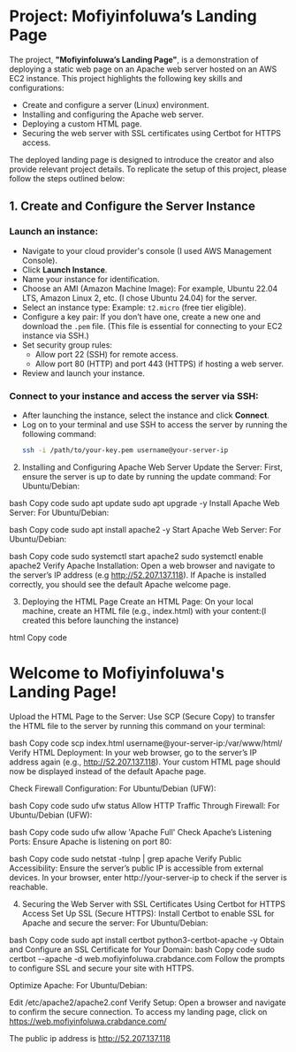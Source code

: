 # Project: Mofiyinfoluwa’s Landing Page

The project, **"Mofiyinfoluwa’s Landing Page"**, is a demonstration of deploying a static web page on an Apache web server hosted on an AWS EC2 instance. This project highlights the following key skills and configurations:
- Create and configure a server (Linux) environment.
- Installing and configuring the Apache web server.
- Deploying a custom HTML page.
- Securing the web server with SSL certificates using Certbot for HTTPS access.

The deployed landing page is designed to introduce the creator and also provide relevant project details. To replicate the setup of this project, please follow the steps outlined below:

## 1. Create and Configure the Server Instance

### Launch an instance:
- Navigate to your cloud provider's console (I used AWS Management Console).
- Click **Launch Instance**.
- Name your instance for identification.
- Choose an AMI (Amazon Machine Image): For example, Ubuntu 22.04 LTS, Amazon Linux 2, etc. (I chose Ubuntu 24.04) for the server.
- Select an instance type: Example: `t2.micro` (free tier eligible).
- Configure a key pair: If you don’t have one, create a new one and download the `.pem` file. (This file is essential for connecting to your EC2 instance via SSH.)
- Set security group rules:
  - Allow port 22 (SSH) for remote access.
  - Allow port 80 (HTTP) and port 443 (HTTPS) if hosting a web server.
- Review and launch your instance.

### Connect to your instance and access the server via SSH:
- After launching the instance, select the instance and click **Connect**.
- Log on to your terminal and use SSH to access the server by running the following command:
  ```bash
  ssh -i /path/to/your-key.pem username@your-server-ip
2. Installing and Configuring Apache Web Server
Update the Server:
First, ensure the server is up to date by running the update command: For Ubuntu/Debian:

bash
Copy code
sudo apt update
sudo apt upgrade -y
Install Apache Web Server:
For Ubuntu/Debian:

bash
Copy code
sudo apt install apache2 -y
Start Apache Web Server:
For Ubuntu/Debian:

bash
Copy code
sudo systemctl start apache2
sudo systemctl enable apache2
Verify Apache Installation:
Open a web browser and navigate to the server’s IP address (e.g http://52.207.137.118). If Apache is installed correctly, you should see the default Apache welcome page.

3. Deploying the HTML Page
Create an HTML Page:
 On your local machine, create an HTML file (e.g., index.html) with your content:(I created this before launching the instance)

html
Copy code
<html>
  <head><title>Mofiyinfoluwa's Landing Page</title></head>
  <body>
    <h1>Welcome to Mofiyinfoluwa's Landing Page!</h1>
  </body>
</html>
Upload the HTML Page to the Server:
Use SCP (Secure Copy) to transfer the HTML file to the server by running this command on your terminal:

bash
Copy code
scp index.html username@your-server-ip:/var/www/html/
Verify HTML Deployment:
In your web browser, go to the server’s IP address again (e.g., http://52.207.137.118). Your custom HTML page should now be displayed instead of the default Apache page.

Check Firewall Configuration:
For Ubuntu/Debian (UFW):

bash
Copy code
sudo ufw status
Allow HTTP Traffic Through Firewall:
For Ubuntu/Debian (UFW):

bash
Copy code
sudo ufw allow 'Apache Full'
Check Apache’s Listening Ports:
Ensure Apache is listening on port 80:

bash
Copy code
sudo netstat -tulnp | grep apache
Verify Public Accessibility:
Ensure the server’s public IP is accessible from external devices. In your browser, enter http://your-server-ip to check if the server is reachable.

4. Securing the Web Server with SSL Certificates Using Certbot for HTTPS Access
Set Up SSL (Secure HTTPS):
Install Certbot to enable SSL for Apache and secure the server: For Ubuntu/Debian:

bash
Copy code
sudo apt install certbot python3-certbot-apache -y
Obtain and Configure an SSL Certificate for Your Domain:
bash
Copy code
sudo certbot --apache -d web.mofiyinfoluwa.crabdance.com
Follow the prompts to configure SSL and secure your site with HTTPS.

Optimize Apache:
For Ubuntu/Debian:

Edit /etc/apache2/apache2.conf
Verify Setup:
Open a browser and navigate to confirm the secure connection. To access my landing page, click on https://web.mofiyinfoluwa.crabdance.com/

The public ip address is http://52.207.137.118


